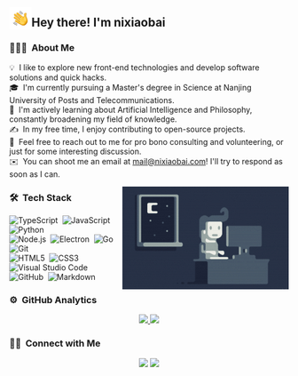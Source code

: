 <img alt="Night Coding" src="./assets/Hand-Wave.gif" width='40' align="left"/><h2>Hey there! I'm nixiaobai</h2>

### 👨🏻‍💻 &nbsp;About Me

💡 &nbsp;I like to explore new front-end technologies and develop software solutions and quick hacks.\
🎓 &nbsp;I'm currently pursuing a Master's degree in Science at Nanjing University of Posts and Telecommunications.\
🌱 &nbsp;I'm actively learning about Artificial Intelligence and Philosophy, constantly broadening my field of knowledge.\
✍️ &nbsp;In my free time, I enjoy contributing to open-source projects.\
💬 &nbsp;Feel free to reach out to me for pro bono consulting and volunteering, or just for some interesting discussion.\
✉️ &nbsp;You can shoot me an email at mail@nixiaobai.com! I'll try to respond as soon as I can.

<img alt="Night Coding" src="./assets/Night-Coding.gif" align="right"/>

### 🛠 &nbsp;Tech Stack
![TypeScript](https://img.shields.io/badge/-TypeScript-05122A?style=flat&logo=typescript)&nbsp;
![JavaScript](https://img.shields.io/badge/-JavaScript-05122A?style=flat&logo=javascript)&nbsp;
![Python](https://img.shields.io/badge/-Python-05122A?style=flat&logo=python)&nbsp;\
![Node.js](https://img.shields.io/badge/-Node.js-05122A?style=flat&logo=node.js)&nbsp;
![Electron](https://img.shields.io/badge/-Electron-05122A?style=flat&logo=electron)&nbsp;
![Go](https://img.shields.io/badge/-Go-05122A?style=flat&logo=go)&nbsp;
![Git](https://img.shields.io/badge/-Git-05122A?style=flat&logo=git)&nbsp;\
![HTML5](https://img.shields.io/badge/-HTML5-05122A?style=flat&logo=HTML5)&nbsp;
![CSS3](https://img.shields.io/badge/-CSS3-05122A?style=flat&logo=CSS3&logoColor=1572B6)&nbsp;
![Visual Studio Code](https://img.shields.io/badge/-Visual%20Studio%20Code-05122A?style=flat&logo=visual-studio-code&logoColor=007ACC)&nbsp;\
![GitHub](https://img.shields.io/badge/-GitHub-05122A?style=flat&logo=github)&nbsp;
![Markdown](https://img.shields.io/badge/-Markdown-05122A?style=flat&logo=markdown)

### ⚙️ &nbsp;GitHub Analytics

<p align="center">
<a href="https://github.com/ni00">
  <img height="180em" src="https://github-readme-stats-eight-theta.vercel.app/api?username=ni00&show_icons=true&theme=vue&include_all_commits=true&count_private=true"/>
  <img height="180em" src="https://github-readme-stats-eight-theta.vercel.app/api/top-langs/?username=ni00&layout=compact&langs_count=8&theme=vue&count_private=true"/>
</a>
</p>

### 🤝🏻 &nbsp;Connect with Me

<p align="center">
<a href="https://nixiaobai.com"><img src="https://img.shields.io/badge/-nixiaobai.com-3423A6?style=flat&logo=Google-Chrome&logoColor=white"/></a>
<a href="mailto:mail@nixiaobai.com"><img src="https://img.shields.io/badge/-mail@nixiaobai.com-D14836?style=flat&logo=Gmail&logoColor=white"/></a>
</p>
